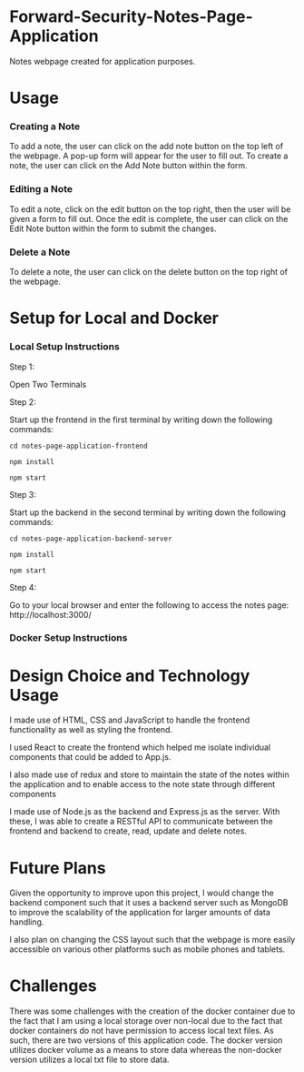# Forward-Security-Notes-Page-Application

Notes webpage created for application purposes. 

# Usage

### Creating a Note
To add a note, the user can click on the add note button on the top left of the webpage. A pop-up form will appear for the user to fill out. To create a note, the user can click on the Add Note button within the form.

### Editing a Note
To edit a note, click on the edit button on the top right, then the user will be given a form to fill out. Once the edit is complete, the user can click on the Edit Note button within the form to submit the changes.

### Delete a Note
To delete a note, the user can click on the delete button on the top right of the webpage.

# Setup for Local and Docker

### Local Setup Instructions

Step 1:

Open Two Terminals

Step 2: 

Start up the frontend in the first terminal by writing down the following commands:

`cd notes-page-application-frontend`

`npm install`

`npm start`

Step 3:

Start up the backend in the second terminal by writing down the following commands:

`cd notes-page-application-backend-server`

`npm install`

`npm start`

Step 4: 

Go to your local browser and enter the following to access the notes page: http://localhost:3000/

### Docker Setup Instructions

# Design Choice and Technology Usage
I made use of HTML, CSS and JavaScript to handle the frontend functionality as well as styling the frontend.

I used React to create the frontend which helped me isolate individual components that could be added to App.js. 

I also made use of redux and store to maintain the state of the notes within the application and to enable access to the note state through different components

I made use of Node.js as the backend and Express.js as the server. With these, I was able to create a RESTful API to communicate between the frontend and backend to create, read, update and delete notes. 

# Future Plans

Given the opportunity to improve upon this project, I would change the backend component such that it uses a backend server such as MongoDB to improve the scalability of the application for larger amounts of data handling. 

I also plan on changing the CSS layout such that the webpage is more easily accessible on various other platforms such as mobile phones and tablets.

# Challenges
There was some challenges with the creation of the docker container due to the fact that I am using a local storage over non-local due to the fact that docker containers do not have permission to access local text files. As such, there are two versions of this application code. The docker version utilizes docker volume as a means to store data whereas the non-docker version utilizes a local txt file to store data.
